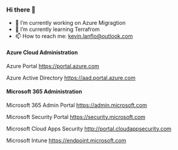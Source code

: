 ### Hi there 👋

- 🔭 I’m currently working on Azure Migragtion
- 🌱 I’m currently learning Terrafrom
- 📫 How to reach me: kevin.lanflo@outlook.com




#### Azure Cloud Administration

Azure Portal
https://portal.azure.com

Azure Active Directory
https://aad.portal.azure.com


#### Microsoft 365 Administration

Microsoft 365 Admin Portal
https://admin.microsoft.com

Microsoft Security Portal
https://security.microsoft.com

Microsoft Cloud Apps Security
http://portal.cloudappsecurity.com

Microsoft Intune
https://endpoint.microsoft.com






<!--
**kevinlanflo/kevinlanflo** is a ✨ _special_ ✨ repository because its `README.md` (this file) appears on your GitHub profile.

Here are some ideas to get you started:

- 🔭 I’m currently working on ...
- 🌱 I’m currently learning ...
- 👯 I’m looking to collaborate on ...
- 🤔 I’m looking for help with ...
- 💬 Ask me about ...
- 📫 How to reach me: ...
- 😄 Pronouns: ...
- ⚡ Fun fact: ...
-->
